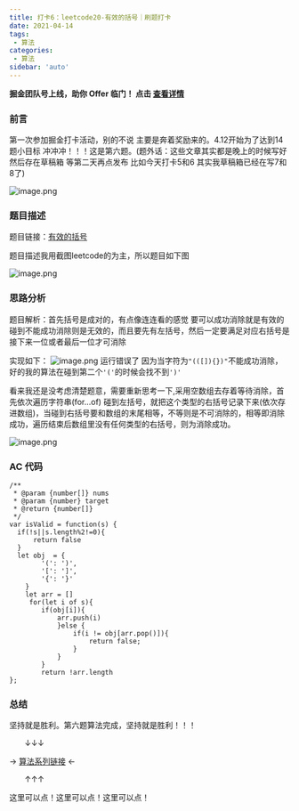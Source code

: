 ```yaml
---
title: 打卡6：leetcode20-有效的括号｜刷题打卡
date: 2021-04-14
tags:
 - 算法
categories:
 - 算法
sidebar: 'auto'
---
```


**掘金团队号上线，助你 Offer 临门！ 点击 [查看详情](https://juejin.cn/offer)**

### 前言
第一次参加掘金打卡活动，别的不说 主要是奔着奖励来的。4.12开始为了达到14题小目标 冲冲冲！！！这是第六题。(题外话：这些文章其实都是晚上的时候写好 然后存在草稿箱 等第二天再点发布 比如今天打卡5和6 其实我草稿箱已经在写7和8了)

![image.png](https://p9-juejin.byteimg.com/tos-cn-i-k3u1fbpfcp/733d8d8d4b2a4210af53062d7e0bea68~tplv-k3u1fbpfcp-watermark.image)

### 题目描述
题目链接：[有效的括号](https://leetcode-cn.com/problems/valid-parentheses/)

题目描述我用截图leetcode的为主，所以题目如下图


![image.png](https://p3-juejin.byteimg.com/tos-cn-i-k3u1fbpfcp/4bd637a221454210a6aacf7ceea63d5d~tplv-k3u1fbpfcp-watermark.image)

### 思路分析
题目解析：首先括号是成对的，有点像连连看的感觉 要可以成功消除就是有效的 碰到不能成功消除则是无效的，而且要先有左括号，然后一定要满足对应右括号是接下来一位或者最后一位才可消除

实现如下：
![image.png](https://p3-juejin.byteimg.com/tos-cn-i-k3u1fbpfcp/74481f7a9ded49479f89e594cb80513b~tplv-k3u1fbpfcp-watermark.image)
运行错误了 因为当字符为`"(([]){})"`不能成功消除，好的我的算法在碰到第二个`'('`的时候会找不到`')'`


看来我还是没考虑清楚题意，需要重新思考一下,采用空数组去存着等待消除，首先依次遍历字符串(for...of) 碰到左括号，就把这个类型的右括号记录下来(依次存进数组)，当碰到右括号要和数组的末尾相等，不等则是不可消除的，相等即消除成功，遍历结束后数组里没有任何类型的右括号，则为消除成功。

![image.png](https://p3-juejin.byteimg.com/tos-cn-i-k3u1fbpfcp/fbacaf6c5cb44045a077227c72cd5bb4~tplv-k3u1fbpfcp-watermark.image)

### AC 代码
```
/**
 * @param {number[]} nums
 * @param {number} target
 * @return {number[]}
 */
var isValid = function(s) {
  if(!s||s.length%2!=0){
      return false
  }
  let obj  = {
        '(': ')',
        '[': ']',
        '{': '}'
    }
    let arr = []
     for(let i of s){
        if(obj[i]){
            arr.push(i)
            }else {
                if(i != obj[arr.pop()]){
                    return false;
                }
            }
        }
        return !arr.length
};

```
### 总结
坚持就是胜利。第六题算法完成，坚持就是胜利！！！

 &nbsp;&nbsp;&nbsp;&nbsp;&nbsp;&nbsp;&nbsp;↓↓↓

→  [算法系列链接](https://juejin.cn/post/6950903770834272292/) ←

&nbsp;&nbsp;&nbsp;&nbsp;&nbsp;&nbsp;&nbsp;↑↑↑

这里可以点！这里可以点！这里可以点！
